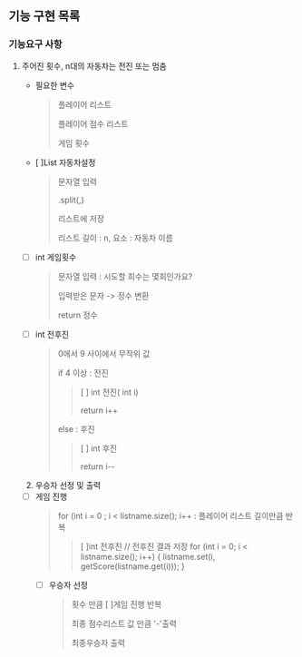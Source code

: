 ## 기능 구현 목록 
### 기능요구 사항

1. 주어진 횟수, n대의 자동차는 전진 또는 멈춤
    - 필요한 변수
        > 플레이어 리스트 
        > 
        > 플레이어 점수 리스트
        >
        > 게임 횟수

    - [  ]List 자동차설정 
        >문자열 입력 
        > 
        > .split(,) 
        >
        >리스트에 저장
        >
        >리스트 길이 : n, 요소 : 자동차 이름
 
    - [  ] int 게임횟수
        > 문자열 입력 : 시도할 회수는 몇회인가요?
        >
        > 입력받은 문자 -> 정수 변환
        >
        > return 정수 
   
    - [  ] int 전후진
        > 0에서 9 사이에서 무작위 값
        >
        > if 4 이상 : 전진 
        > > [ ] int 전진( int i)
        > > 
        > >  return i++
        >
        > else : 후진
        > > [ ] int 후진
        > >
        > >   return i--

   2. 우승자 선정 및 출력 

   - [  ] 게임 진행
        >  for (int i = 0 ; i < listname.size(); i++ : 플레이어 리스트 길이만큼 반복
        > >  [ ]int 전후진 // 전후진 결과 저장
        > >   for (int i = 0; i < listname.size(); i++) {
     listname.set(i, getScore(listname.get(i)));
     }
        > > 
     - [  ] 우승자 선정 
        > 횟수 만큼 [ ]게임 진행 반복
       > 
        > 최종 점수리스트 값 만큼 '-'출력
       > 
        > 최종우승자 출력 
     